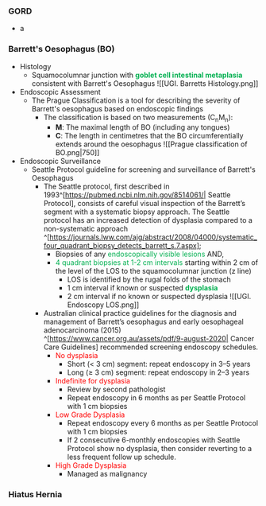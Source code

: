 
### GORD
 - a

### Barrett's Oesophagus (BO)
- Histology
	- Squamocolumnar junction with **<span style="font-weight:bold; color:#00b050">goblet cell intestinal metaplasia</span>** consistent with Barrett's Oesophagus
		![[UGI. Barretts Histology.png]]
- Endoscopic Assessment
	- The Prague Classification is a tool for describing the severity of Barrett's oesophagus based on endoscopic findings
		- The classification is based on two measurements (C<sub>n</sub>M<sub>n</sub>):
			- **M**: The maximal length of BO (including any tongues)
			- **C**: The length in centimetres that the BO circumferentially extends around the oesophagus
			![[Prague classification of BO.png|750]]
- Endoscopic Surveillance
	- Seattle Protocol guideline for screening and surveillance of Barrett's Oesophagus
		- The Seattle protocol, first described in 1993^[https://pubmed.ncbi.nlm.nih.gov/8514061/| Seattle Protocol], consists of careful visual inspection of the Barrett’s segment with a systematic biopsy approach. The Seattle protocol has an increased detection of dysplasia compared to a non-systematic approach ^[https://journals.lww.com/ajg/abstract/2008/04000/systematic_four_quadrant_biopsy_detects_barrett_s.7.aspx];
			- Biopsies of any <span style="color:#00b050">endoscopically visible lesions</span> AND,
			- <span style="color:#00b050">4 quadrant biopsies at 1-2 cm intervals</span> starting within 2 cm of the level of the LOS to the squamocolumnar junction (z line)
				- LOS is identified by the rugal folds of the stomach
				- 1 cm interval if known or suspected **<span style="font-weight:bold; color:#00b050">dysplasia</span>**  
				- 2 cm interval if no known or suspected dysplasia
				![[UGI. Endoscopy LOS.png]]
		- Australian clinical practice guidelines for the diagnosis and management of Barrett’s oesophagus and early oesophageal adenocarcinoma (2015) ^[https://www.cancer.org.au/assets/pdf/9-august-2020| Cancer Care Guidelines] recommended screening endoscopy schedules.
			- <span style="color:#ff0000">No dysplasia</span>
				- Short (< 3 cm) segment: repeat endoscopy in 3–5 years
				- Long (≥ 3 cm) segment: repeat endoscopy in 2–3 years
			- <span style="color:#ff0000">Indefinite for dysplasia</span>
				- Review by second pathologist
				- Repeat endoscopy in 6 months as per Seattle Protocol with 1 cm biopsies
			- <span style="color:#ff0000">Low Grade Dysplasia</span>
				- Repeat endoscopy every 6 months as per Seattle Protocol with 1 cm biopsies
				- If 2 consecutive 6-monthly endoscopies with Seattle Protocol show no dysplasia, then consider reverting to a less frequent follow up schedule.
			- <span style="color:#ff0000">High Grade Dysplasia</span>
				- Managed as malignancy



### Hiatus Hernia